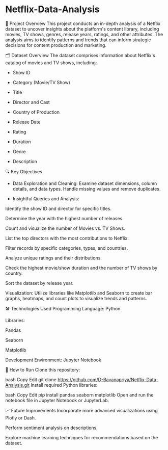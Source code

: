 # Netflix-Data-Analysis
📌 Project Overview
This project conducts an in-depth analysis of a Netflix dataset to uncover insights about the platform's content library, including movies, TV shows, genres, release years, ratings, and other attributes. The analysis aims to identify patterns and trends that can inform strategic decisions for content production and marketing.

🗂 Dataset Overview
The dataset comprises information about Netflix's catalog of movies and TV shows, including:

* Show ID

* Category (Movie/TV Show)

* Title

* Director and Cast

* Country of Production

* Release Date

* Rating

* Duration

* Genre

* Description

🔍 Key Objectives
* Data Exploration and Cleaning: Examine dataset dimensions, column details, and data types. Handle missing values and remove duplicates.

* Insightful Queries and Analysis:

Identify the show ID and director for specific titles.

Determine the year with the highest number of releases.

Count and visualize the number of Movies vs. TV Shows.

List the top directors with the most contributions to Netflix.

Filter records by specific categories, types, and countries.

Analyze unique ratings and their distributions.

Check the highest movie/show duration and the number of TV shows by country.

Sort the dataset by release year.

Visualization: Utilize libraries like Matplotlib and Seaborn to create bar graphs, heatmaps, and count plots to visualize trends and patterns.

🛠 Technologies Used
Programming Language: Python

Libraries:

Pandas

Seaborn

Matplotlib

Development Environment: Jupyter Notebook

🚀 How to Run
Clone this repository:

bash
Copy
Edit
git clone https://github.com/D-Bavanapriya/Netflix-Data-Analysis.git
Install required Python libraries:

bash
Copy
Edit
pip install pandas seaborn matplotlib
Open and run the notebook file in Jupyter Notebook or JupyterLab.

📈 Future Improvements
Incorporate more advanced visualizations using Plotly or Dash.

Perform sentiment analysis on descriptions.

Explore machine learning techniques for recommendations based on the dataset.
